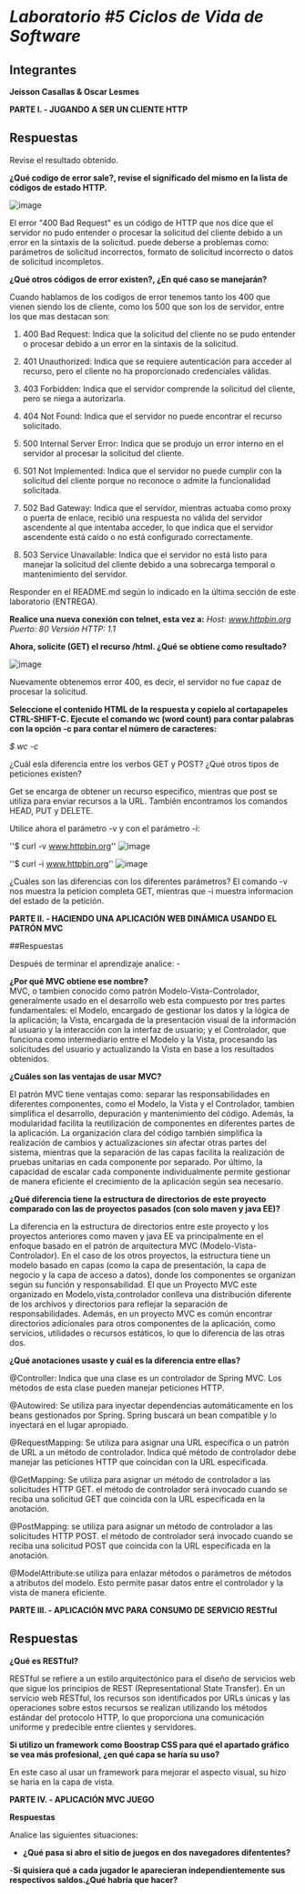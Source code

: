 # *Laboratorio #5 Ciclos de Vida de Software*
## Integrantes
**Jeisson Casallas & Oscar Lesmes**  

**PARTE I. - JUGANDO A SER UN CLIENTE HTTP**

## Respuestas

Revise el resultado obtenido.

**¿Qué codigo de error sale?, revise el significado del mismo en la lista de códigos de estado HTTP.**

![image](https://github.com/oscar0617/Laboratorio-5-CVDS-JeissonCasallas-OscarLesmes/assets/157759010/a68b927f-2631-4fed-8efe-d0db7f0d083d)

El error "400 Bad Request" es un código de HTTP que nos dice que el servidor no pudo entender o procesar la solicitud del cliente debido a un error en la sintaxis de la solicitud.
puede deberse a problemas como: parámetros de solicitud incorrectos, formato de solicitud incorrecto o datos de solicitud incompletos.

**¿Qué otros códigos de error existen?, ¿En qué caso se manejarán?**

Cuando hablamos de los codigos de error tenemos tanto los 400 que vienen siendo los de cliente, como los 500 que son los de servidor, entre los que mas destacan son:
  
  1. 400 Bad Request: Indica que la solicitud del cliente no se pudo entender o procesar debido a un error en la sintaxis de la solicitud.

  2. 401 Unauthorized: Indica que se requiere autenticación para acceder al recurso, pero el cliente no ha proporcionado credenciales válidas.

  3. 403 Forbidden: Indica que el servidor comprende la solicitud del cliente, pero se niega a autorizarla.

  4. 404 Not Found: Indica que el servidor no puede encontrar el recurso solicitado.

  6. 500 Internal Server Error: Indica que se produjo un error interno en el servidor al procesar la solicitud del cliente.

  7. 501 Not Implemented: Indica que el servidor no puede cumplir con la solicitud del cliente porque no reconoce o admite la funcionalidad solicitada.

  8. 502 Bad Gateway: Indica que el servidor, mientras actuaba como proxy o puerta de enlace, recibió una respuesta no válida del servidor ascendente al que intentaba acceder, lo que indica     que el servidor ascendente está caído o no está configurado correctamente.

  9. 503 Service Unavailable: Indica que el servidor no está listo para manejar la solicitud del cliente debido a una sobrecarga temporal o mantenimiento del servidor.

Responder en el README.md según lo indicado en la última sección de este laboratorio (ENTREGA).

**Realice una nueva conexión con telnet, esta vez a:**
_Host: www.httpbin.org_
_Puerto: 80_
_Versión HTTP: 1.1_

**Ahora, solicite (GET) el recurso /html. ¿Qué se obtiene como resultado?**

![image](https://github.com/oscar0617/Laboratorio-5-CVDS-JeissonCasallas-OscarLesmes/assets/157759010/e579d0fa-48a3-4d97-a4f5-dca8f352911c)

Nuevamente obtenemos error 400, es decir, el servidor no fue capaz de procesar la solicitud.


**Seleccione el contenido HTML de la respuesta y copielo al cortapapeles CTRL-SHIFT-C. Ejecute el comando wc (word count) para contar palabras con la opción -c para contar el número de caracteres:**

_$ wc -c_


¿Cuál esla diferencia entre los verbos GET y POST? ¿Qué otros tipos de peticiones existen?

Get se encarga de obtener un recurso especifico, mientras que post se utiliza para enviar recursos a la URL.
También encontramos los comandos HEAD, PUT y DELETE.

Utilice ahora el parámetro -v y con el parámetro -i:

''$ curl -v www.httpbin.org''
![image](https://github.com/oscar0617/Laboratorio-5-CVDS-JeissonCasallas-OscarLesmes/assets/111905740/87c4a5d3-a439-48a0-8cd2-3e6292bcd3e6)

''$ curl -i www.httpbin.org''
![image](https://github.com/oscar0617/Laboratorio-5-CVDS-JeissonCasallas-OscarLesmes/assets/111905740/f40bd92b-33d3-4fbc-a0f3-2e55fe2731b4)


¿Cuáles son las diferencias con los diferentes parámetros?
El comando -v nos muestra la peticion completa GET, mientras que -i muestra informacion del estado de la petición.

**PARTE II. - HACIENDO UNA APLICACIÓN WEB DINÁMICA USANDO EL PATRÓN MVC**

##Respuestas

Después de terminar el aprendizaje analice: - 

**¿Por qué MVC obtiene ese nombre?**  
MVC, o tambien conocido como patrón Modelo-Vista-Controlador, generalmente usado en el desarrollo web esta compuesto por tres partes fundamentales: el Modelo, encargado de gestionar los datos y la lógica de la aplicación; la Vista, encargada de la presentación visual de la información al usuario y la interacción con la interfaz de usuario; y el Controlador, que funciona como intermediario entre el Modelo y la Vista, procesando las solicitudes del usuario y actualizando la Vista en base a los resultados obtenidos.

**¿Cuáles son las ventajas de usar MVC?** 

El patrón MVC tiene ventajas como: separar las responsabilidades en diferentes componentes, como el Modelo, la Vista y el Controlador, tambien simplifica el desarrollo, depuración y mantenimiento del código. Además, la modularidad facilita la reutilización de componentes en diferentes partes de la aplicación. La organización clara del código también simplifica la realización de cambios y actualizaciones sin afectar otras partes del sistema, mientras que la separación de las capas facilita la realización de pruebas unitarias en cada componente por separado. Por último, la capacidad de escalar cada componente individualmente permite gestionar de manera eficiente el crecimiento de la aplicación según sea necesario.

**¿Qué diferencia tiene la estructura de directorios de este proyecto comparado con las de proyectos pasados (con solo maven y java EE)?**


La diferencia en la estructura de directorios entre este proyecto y los proyectos anteriores como maven y java EE va principalmente en el enfoque basado en el patrón de arquitectura MVC (Modelo-Vista-Controlador). En el caso de los otros proyectos, la estructura tiene un modelo basado en capas (como la capa de presentación, la capa de negocio y la capa de acceso a datos), donde los componentes se organizan según su función y responsabilidad. El que un Proyecto MVC este organizado en Modelo,vista,controlador  conlleva una distribución diferente de los archivos y directorios para reflejar la separación de responsabilidades. Además, en un proyecto MVC es común encontrar directorios adicionales para otros componentes de la aplicación, como servicios, utilidades o recursos estáticos, lo que lo diferencia de las otras dos.

**¿Qué anotaciones usaste y cuál es la diferencia entre ellas?**

@Controller: Indica que una clase es un controlador de Spring MVC. Los métodos de esta clase pueden manejar peticiones HTTP.

@Autowired: Se utiliza para inyectar dependencias automáticamente en los beans gestionados por Spring. Spring buscará un bean compatible y lo inyectará en el lugar apropiado.

@RequestMapping: Se utiliza para asignar una URL específica o un patrón de URL a un método de controlador. Indica qué método de controlador debe manejar las peticiones HTTP que coincidan con la URL especificada.

 @GetMapping: Se utiliza para asignar un método de controlador a las solicitudes HTTP GET. el método de controlador será invocado cuando se reciba una solicitud GET que coincida con la URL especificada en la anotación.

@PostMapping: se utiliza para asignar un método de controlador a las solicitudes HTTP POST. el método de controlador será invocado cuando se reciba una solicitud POST que coincida con la URL especificada en la anotación.

 @ModelAttribute:se utiliza para enlazar métodos o parámetros de métodos a atributos del modelo. Esto permite pasar datos entre el controlador y la vista de manera eficiente.


**PARTE III. - APLICACIÓN MVC PARA CONSUMO DE SERVICIO RESTful**

## Respuestas

**¿Qué es RESTful?**

RESTful se refiere a un estilo arquitectónico para el diseño de servicios web que sigue los principios de REST (Representational State Transfer). En un servicio web RESTful, los recursos son identificados por URLs únicas y las operaciones sobre estos recursos se realizan utilizando los métodos estándar del protocolo HTTP, lo que proporciona una comunicación uniforme y predecible entre clientes y servidores.

**Si utilizo un framework como Boostrap CSS para qué el apartado gráfico se vea más profesional, ¿en qué capa se haría su uso?**

En este caso al usar un framework para mejorar el aspecto visual, su hizo se haria en la capa de vista.

**PARTE IV. - APLICACIÓN MVC JUEGO**

**Respuestas**

Analice las siguientes situaciones: 

- **¿Qué pasa si abro el sitio de juegos en dos navegadores difententes?**
  

-**Si quisiera qué a cada jugador le aparecieran independientemente sus respectivos saldos.¿Qué habría que hacer?**



  
